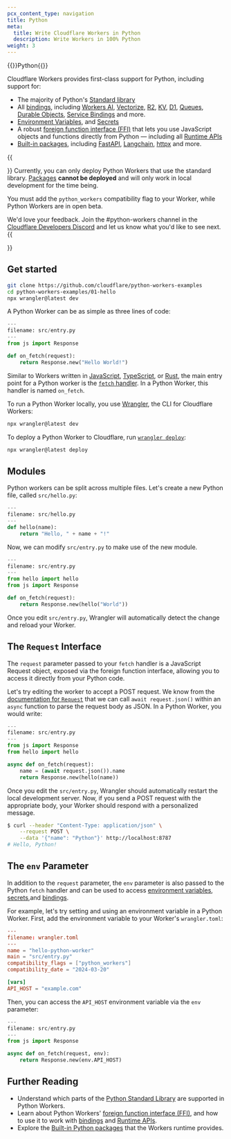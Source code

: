 ```yaml
---
pcx_content_type: navigation
title: Python
meta:
  title: Write Cloudflare Workers in Python
  description: Write Workers in 100% Python
weight: 3
---
```


{{<heading-pill style="beta">}}Python{{</heading-pill>}}

Cloudflare Workers provides first-class support for Python, including support for:

- The majority of Python's [Standard library](/workers/languages/python/stdlib/)
- All [bindings](/workers/runtime-apis/bindings/), including [Workers AI](/workers-ai/), [Vectorize](/vectorize), [R2](/r2), [KV](/kv), [D1](/d1), [Queues](/queues/), [Durable Objects](/durable-objects/), [Service Bindings](/workers/runtime-apis/bindings/service-bindings/) and more.
- [Environment Variables](/workers/configuration/environment-variables/), and [Secrets](/workers/configuration/secrets/)
- A robust [foreign function interface (FFI)](/workers/languages/python/ffi) that lets you use JavaScript objects and functions directly from Python — including all [Runtime APIs](/workers/runtime-apis/)
- [Built-in packages](/workers/languages/python/packages), including [FastAPI](https://fastapi.tiangolo.com/), [Langchain](https://pypi.org/project/langchain/), [httpx](https://www.python-httpx.org/) and more.

{{<Aside type="note" header="Python Workers are in open beta.">}}
Currently, you can only deploy Python Workers that use the standard library. [Packages](/workers/languages/python/packages/#supported-packages) **cannot be deployed** and will only work in local development for the time being.

You must add the `python_workers` compatibility flag to your Worker, while Python Workers are in open beta.

We'd love your feedback. Join the #python-workers channel in the [Cloudflare Developers Discord](https://discord.cloudflare.com/) and let us know what you'd like to see next.
{{</Aside>}}

## Get started

```bash
git clone https://github.com/cloudflare/python-workers-examples
cd python-workers-examples/01-hello
npx wrangler@latest dev
```

A Python Worker can be as simple as three lines of code:

```python
---
filename: src/entry.py
---
from js import Response

def on_fetch(request):
    return Response.new("Hello World!")
```

Similar to Workers written in [JavaScript](/workers/languages/javascript), [TypeScript](/workers/languages/typescript), or [Rust](/workers/languages/rust/), the main entry point for a Python worker is the [`fetch` handler](/workers/runtime-apis/handlers/fetch). In a Python Worker, this handler is named `on_fetch`.

To run a Python Worker locally, you use [Wrangler](/workers/wrangler/), the CLI for Cloudflare Workers:

```bash
npx wrangler@latest dev
```

To deploy a Python Worker to Cloudflare, run [`wrangler deploy`](/workers/wrangler/commands/#deploy):

```bash
npx wrangler@latest deploy
```

## Modules

Python workers can be split across multiple files. Let's create a new Python file, called `src/hello.py`:

```python
---
filename: src/hello.py
---
def hello(name):
    return "Hello, " + name + "!"
```

Now, we can modify `src/entry.py` to make use of the new module.

```python
---
filename: src/entry.py
---
from hello import hello
from js import Response

def on_fetch(request):
    return Response.new(hello("World"))
```

Once you edit `src/entry.py`, Wrangler will automatically detect the change and
reload your Worker.

## The `Request` Interface

The `request` parameter passed to your `fetch` handler is a JavaScript Request object, exposed via the foreign function interface, allowing you to access it directly from your Python code.

Let's try editing the worker to accept a POST request. We know from the
[documentation for `Request`](/workers/runtime-apis/request) that we can call
`await request.json()` within an `async` function to parse the request body as
JSON. In a Python Worker, you would write:

```python
---
filename: src/entry.py
---
from js import Response
from hello import hello

async def on_fetch(request):
    name = (await request.json()).name
    return Response.new(hello(name))
```

Once you edit the `src/entry.py`, Wrangler should automatically restart the local
development server. Now, if you send a POST request with the appropriate body,
your Worker should respond with a personalized message.

```bash
$ curl --header "Content-Type: application/json" \
    --request POST \
    --data '{"name": "Python"}' http://localhost:8787
# Hello, Python!
```

## The `env` Parameter

In addition to the `request` parameter, the `env` parameter is also passed to
the Python `fetch` handler and can be used to access
[environment variables](/workers/configuration/environment-variables/),
[secrets](/workers/configuration/secrets/),and
[bindings](/workers/runtime-apis/bindings/).

For example, let's try setting and using an environment variable in a Python
Worker. First, add the environment variable to your Worker's `wrangler.toml`:

```toml
---
filename: wrangler.toml
---
name = "hello-python-worker"
main = "src/entry.py"
compatibility_flags = ["python_workers"]
compatibility_date = "2024-03-20"

[vars]
API_HOST = "example.com"
```

Then, you can access the `API_HOST` environment variable via the `env` parameter:

```python
---
filename: src/entry.py
---
from js import Response

async def on_fetch(request, env):
    return Response.new(env.API_HOST)
```

## Further Reading

- Understand which parts of the [Python Standard Library](/workers/languages/python/stdlib) are supported in Python Workers.
- Learn about Python Workers' [foreign function interface (FFI)](/workers/languages/python/ffi), and how to use it to work with [bindings](/workers/runtime-apis/bindings) and [Runtime APIs](/workers/runtime-apis/).
- Explore the [Built-in Python packages](/workers/languages/python/packages) that the Workers runtime provides.
